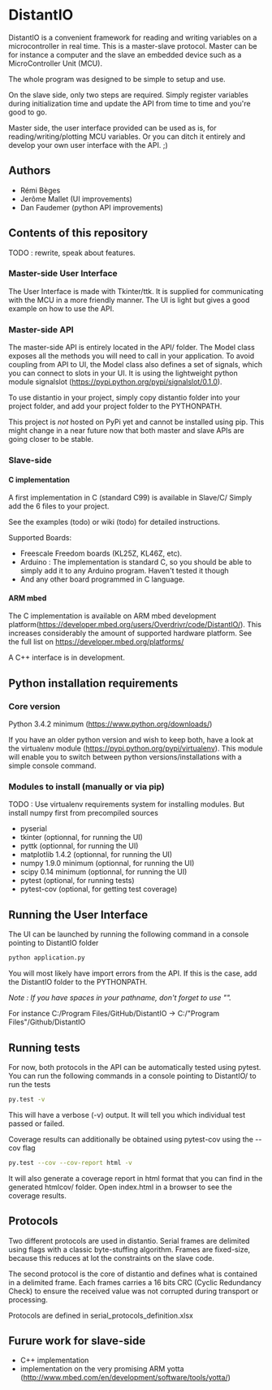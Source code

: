 # DistantIO
DistantIO is a convenient framework for reading and writing variables on a microcontroller in real time. This is a master-slave protocol.
Master can be for instance a computer and the slave an embedded device such as a MicroController Unit (MCU).

The whole program was designed to be simple to setup and use.

On the slave side, only two steps are required.
Simply register variables during initialization time and update the API from time to time and you're good to go.

Master side, the user interface provided can be used as is, for reading/writing/plotting MCU variables.
Or you can ditch it entirely and develop your own user interface with the API. ;)

## Authors
* Rémi Bèges
* Jerôme Mallet (UI improvements)
* Dan Faudemer (python API improvements)

## Contents of this repository
TODO : rewrite, speak about features.

### Master-side User Interface
The User Interface is made with Tkinter/ttk.
It is supplied for communicating with the MCU in a more friendly manner.
The UI is light but gives a good example on how to use the API.

### Master-side API
The master-side API is entirely located in the API/ folder. The Model class exposes all the methods you will need to call in your application.
To avoid coupling from API to UI, the Model class also defines a set of signals, which you can connect to slots in your UI. It is using the lightweight python module signalslot (<https://pypi.python.org/pypi/signalslot/0.1.0>).

To use distantio in your project, simply copy distantio folder into your project folder, and add your project folder to the PYTHONPATH.

This project is *not* hosted on PyPi yet and cannot be installed using pip. This might change in a near future now that both master and slave APIs are going closer to be stable.

### Slave-side
#### C implementation
A first implementation in C (standard C99) is available in Slave/C/
Simply add the 6 files to your project.

See the examples (todo) or wiki (todo) for detailed instructions.

Supported Boards:
* Freescale Freedom boards (KL25Z, KL46Z, etc).
* Arduino : The implementation is standard C, so you should be able to simply add it to any Arduino program. Haven't tested it though
* And any other board programmed in C language.

#### ARM mbed
The C implementation is available on ARM mbed development platform(<https://developer.mbed.org/users/Overdrivr/code/DistantIO/>).
This increases considerably the amount of supported hardware platform. See the full list on <https://developer.mbed.org/platforms/>

A C++ interface is in development.

## Python installation requirements
### Core version
Python 3.4.2 minimum (https://www.python.org/downloads/)

If you have an older python version and wish to keep both, have a look at the virtualenv module (<https://pypi.python.org/pypi/virtualenv>).
This module will enable you to switch between python versions/installations with a simple console command.

### Modules to install (manually or via pip)
TODO : Use virtualenv requirements system for installing modules. But install numpy first from precompiled sources
* pyserial
* tkinter (optionnal, for running the UI)
* pyttk (optionnal, for running the UI)
* matplotlib 1.4.2 (optionnal, for running the UI)
* numpy 1.9.0 minimum (optionnal, for running the UI)
* scipy 0.14 minimum (optionnal, for running the UI)
* pytest (optional, for running tests)
* pytest-cov (optional, for getting test coverage)


## Running the User Interface
The UI can be launched by running the following command in a console pointing to DistantIO folder

```bash
python application.py
```

You will most likely have import errors from the API. If this is the case, add the DistantIO folder to the PYTHONPATH.

*Note : If you have spaces in your pathname, don't forget to use "".*

For instance C:/Program Files/GitHub/DistantIO -> C:/"Program Files"/Github/DistantIO

## Running tests
For now, both protocols in the API can be automatically tested using pytest.
You can run the following commands in a console pointing to DistantIO/ to run the tests
```bash
py.test -v
```

This will have a verbose (-v) output. It will tell you which individual test passed or failed.

Coverage results can additionally be obtained using pytest-cov using the --cov flag

```bash
py.test --cov --cov-report html -v
```

It will also generate a coverage report in html format that you can find in the generated htmlcov/ folder.
Open index.html in a browser to see the coverage results.

## Protocols
Two different protocols are used in distantio.
Serial frames are delimited using flags with a classic byte-stuffing algorithm.
Frames are fixed-size, because this reduces at lot the constraints on the slave code.

The second protocol is the core of distantio and defines what is contained in a delimited frame.
Each frames carries a 16 bits CRC (Cyclic Redundancy Check) to ensure the received value was not corrupted during transport or processing.

Protocols are defined in serial_protocols_definition.xlsx

## Furure work for slave-side
* C++ implementation
* implementation on the very promising ARM yotta (<http://www.mbed.com/en/development/software/tools/yotta/>)
